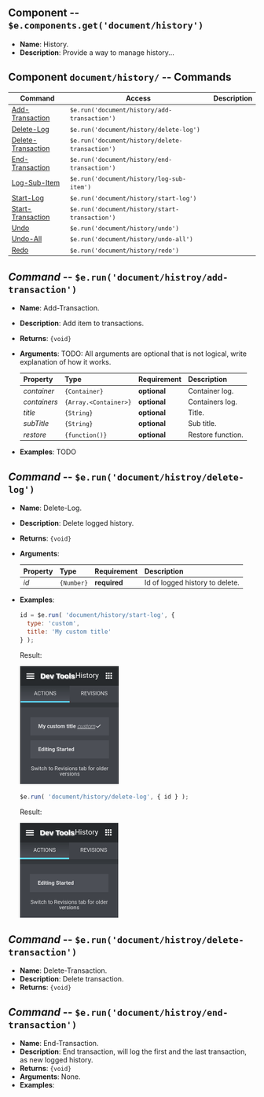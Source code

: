 
## Component -- `$e.components.get('document/history')`

*  **Name**: History.
*  **Description**: Provide a way to manage history...

## Component `document/history/` -- Commands
| Command                                                                | Access                                             | Description         
|------------------------------------------------------------------------|----------------------------------------------------|-----------------------------------------
| [Add-Transaction](#)                                                   | `$e.run('document/history/add-transaction')`       | 
| [Delete-Log](#)                                                        | `$e.run('document/history/delete-log')`            | 
| [Delete-Transaction](#)                                                | `$e.run('document/history/delete-transaction')`    | 
| [End-Transaction](#)                                                   | `$e.run('document/history/end-transaction')`       | 
| [Log-Sub-Item](#)                                                      | `$e.run('document/history/log-sub-item')`          | 
| [Start-Log](#)                                                         | `$e.run('document/history/start-log')`             | 
| [Start-Transaction](#)                                                 | `$e.run('document/history/start-transaction')`     | 
| [Undo](#)                                                              | `$e.run('document/history/undo')`                  | 
| [Undo-All](#)                                                          | `$e.run('document/history/undo-all')`              | 
| [Redo](#)                                                              | `$e.run('document/history/redo')`                  | 

## _Command_ -- `$e.run('document/histroy/add-transaction')`
*  **Name**: Add-Transaction.
*  **Description**: Add item to transactions.
*  **Returns**: `{void}`
*  **Arguments**: 
TODO: All arguments are optional that is not logical, write explanation of how it works.

    | Property     | Type                  | Requirement   | Description |
    |---           |---                    |---            |---|
    | _container_  | `{Container}`         | **optional**  | Container log.
    | _containers_ | `{Array.<Container>}` | **optional**  | Containers log.
    | _title_      | `{String}`            | **optional**  | Title.
    | _subTitle_   | `{String}`            | **optional**  | Sub title.
    | _restore_    | `{function()}`         | **optional** | Restore function.
*  **Examples**:
TODO

## _Command_ -- `$e.run('document/histroy/delete-log')`
*  **Name**: Delete-Log.
*  **Description**: Delete logged history.
*  **Returns**: `{void}`
*  **Arguments**: 

    | Property     | Type                  | Requirement   | Description |
    |---           |---                    |---            |---|
    | _id_         | `{Number}`            | **required**  | Id of logged history to delete.

*  **Examples**:
    ```javascript
    id = $e.run( 'document/history/start-log', { 
      type: 'custom',
      title: 'My custom title'
    } );
    ```
    Result:
    
    ![history-with-custom-title](../images/edocument-history/history-with-custom-title.png)
    ```javascript
    $e.run( 'document/history/delete-log', { id } ); 
    ```
    Result:
    
    ![history-empty](../images/edocument-history/history-empty.png)
    
## _Command_ -- `$e.run('document/histroy/delete-transaction')`
*  **Name**: Delete-Transaction.
*  **Description**: Delete transaction.
*  **Returns**: `{void}`

## _Command_ -- `$e.run('document/histroy/end-transaction')`
*  **Name**: End-Transaction.
*  **Description**: End transaction, will log the first and the last transaction, as new logged history.
*  **Returns**: `{void}`
*  **Arguments**: None.
*  **Examples**:
